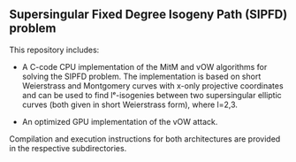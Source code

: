 ## Supersingular Fixed Degree Isogeny Path (SIPFD) problem

This repository includes:

- A C-code CPU implementation of the MitM and vOW algorithms for solving the SIPFD problem. The implementation is based on short Weierstrass and Montgomery curves with x-only projective coordinates
and can be used to find lᵉ-isogenies between two supersingular elliptic curves (both given in short Weierstrass form), where l=2,3.

- An optimized GPU implementation of the vOW attack.

Compilation and execution instructions for both architectures are provided in the respective subdirectories.

